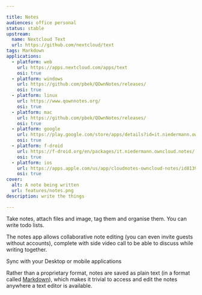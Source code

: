 ```yaml
---

title: Notes
audiences: office personal
status: stable
upstream:
  name: Nextcloud Text
  url: https://github.com/nextcloud/text
tags: Markdown
applications:
  - platform: web
    url: https://apps.nextcloud.com/apps/text
    osi: true
  - platform: windows
    url: https://github.com/pbek/QOwnNotes/releases/
    osi: true
  - platform: linux
    url: https://www.qownnotes.org/
    osi: true
  - platform: mac
    url: https://github.com/pbek/QOwnNotes/releases/
    osi: true
  - platform: google
    url: https://play.google.com/store/apps/details?id=it.niedermann.owncloud.notes
    osi: true
  - platform: f-droid
    url: https://f-droid.org/en/packages/it.niedermann.owncloud.notes/
    osi: true
  - platform: ios
    url: https://apps.apple.com/us/app/cloudnotes-owncloud-notes/id813973264
    osi: true
cover:
  alt: A note being written
  url: features/notes.png
description: write the things

---
```


Take notes, attach files and image, tag them and organise them. You can write todo lists.

The notes app allows collaborative note editing (you can even invite guests without accounts), complete with side video call to be able to discuss while writing together.

Sync with your Desktop or mobile applications

Rather than a proprietary format, notes are saved as plain text (in a format called [Markdown](https://www.markdownguide.org/cheat-sheet/)), which makes it trivial to access and edit the notes anywhere a text editor is available.
